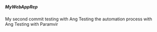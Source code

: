 ##### MyWebAppRep
My second commit
testing with Ang
Testing the automation process with Ang
Testing with Paramvir
